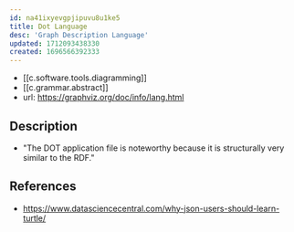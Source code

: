 ```yaml
---
id: na41ixyevgpjipuvu8u1ke5
title: Dot Language
desc: 'Graph Description Language'
updated: 1712093438330
created: 1696566392333
---
```


- [[c.software.tools.diagramming]]
- [[c.grammar.abstract]]
- url: https://graphviz.org/doc/info/lang.html

## Description

- "The DOT application file is noteworthy because it is structurally very similar to the RDF."


## References

- https://www.datasciencecentral.com/why-json-users-should-learn-turtle/